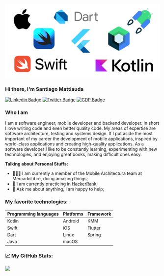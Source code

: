 <!--
**santimattius/santimattius** is a ✨ _special_ ✨ repository because its `README.md` (this file) appears on your GitHub profile.

Here are some ideas to get you started:

- 🔭 I’m currently working on ...
- 🌱 I’m currently learning ...
- 👯 I’m looking to collaborate on ...
- 🤔 I’m looking for help with ...
- 💬 Ask me about ...
- 📫 How to reach me: ...
- 😄 Pronouns: ...
- ⚡ Fun fact: ...
-->
<img  src="https://github.com/santimattius/santimattius/blob/main/github_header.png"  />

### Hi there, I'm Santiago Mattiauda

[![Linkedin Badge](https://img.shields.io/badge/-LinkedIn-0e76a8?style=flat-square&logo=Linkedin&logoColor=white)](https://www.linkedin.com/in/santiago-mattiauda-584548150/)
[![Twitter Badge](https://img.shields.io/badge/-Twitter-00acee?style=flat-square&logo=Twitter&logoColor=white)](https://twitter.com/santimattius)
[![GDP Badge](https://img.shields.io/badge/Google%20Developer%20Profile-success)](https://developers.google.com/profile/u/106124355514310297837)


### Who I am

I am a software engineer, mobile developer and backend developer. In short I love writing code and even better quality code.
My areas of expertise are software architecture, testing and systems design. If I put aside the most important of my career the development of mobile applications, inspired by world-class applications and creating high-quality applications.
As a software developer I like to be constantly learning, experimenting with new technologies, and enjoying great books, making difficult ones easy.


**Talking about Personal Stuffs:**

- 👨🏻‍💻 I am currently a member of the Mobile Architectura team at MercadoLibre, doing amazing things;
- 🚀 I am currently practicing in [HackerRank](https://www.hackerrank.com/santimattius);
- 💬 Ask me about anything, I am happy to help;

### My favorite technologies:

| **Programming languages** | **Platforms** | **Framework** |
|---------------------------|---------------|---------------|
| Kotlin                    | Android       | KMM           |
| Swift                     | iOS           | Flutter       |
| Dart                      | Linux         | Spring        |
| Java                      | macOS         |               |

### 📈  My GitHub Stats:

<p>
  <img height="180em" src="https://github-readme-stats.vercel.app/api/top-langs/?username=santimattius&exclude_repo=KNN-Image-Classification&show_icons=true&hide_border=true&layout=compact&langs_count=8"/>
</p>
